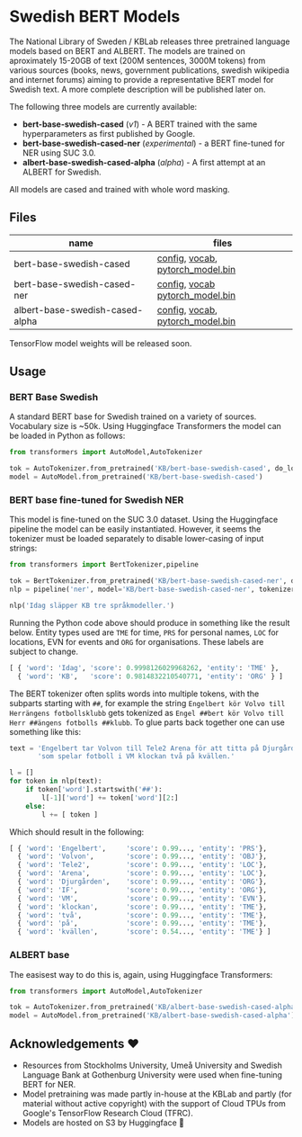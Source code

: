 # Swedish BERT Models

The National Library of Sweden / KBLab releases three pretrained language models based on BERT and ALBERT. The models are trained on aproximately 15-20GB of text (200M sentences, 3000M tokens) from various sources (books, news, government publications, swedish wikipedia and internet forums) aiming to provide a representative BERT model for Swedish text. A more complete description will be published later on.

The following three models are currently available:

- **bert-base-swedish-cased** (*v1*) - A BERT trained with the same hyperparameters as first published by Google.
- **bert-base-swedish-cased-ner** (*experimental*) - a BERT fine-tuned for NER using SUC 3.0.
- **albert-base-swedish-cased-alpha** (*alpha*) - A first attempt at an ALBERT for Swedish.

All models are cased and trained with whole word masking.

## Files

| **name**                        | **files** |
|---------------------------------|-----------|
| bert-base-swedish-cased         | [config](https://s3.amazonaws.com/models.huggingface.co/bert/KB/bert-base-swedish-cased/config.json), [vocab](https://s3.amazonaws.com/models.huggingface.co/bert/KB/bert-base-swedish-cased/vocab.txt), [pytorch_model.bin](https://s3.amazonaws.com/models.huggingface.co/bert/KB/bert-base-swedish-cased/pytorch_model.bin) |
| bert-base-swedish-cased-ner     | [config](https://s3.amazonaws.com/models.huggingface.co/bert/KB/bert-base-swedish-cased-ner/config.json), [vocab](https://s3.amazonaws.com/models.huggingface.co/bert/KB/bert-base-swedish-cased-ner/vocab.txt) [pytorch_model.bin](https://s3.amazonaws.com/models.huggingface.co/bert/KB/bert-base-swedish-cased-ner/pytorch_model.bin) |
| albert-base-swedish-cased-alpha | [config](https://s3.amazonaws.com/models.huggingface.co/bert/KB/albert-base-swedish-cased-alpha/config.json), [vocab](https://s3.amazonaws.com/models.huggingface.co/bert/KB/albert-base-swedish-cased-alpha/vocab.txt), [pytorch_model.bin](https://s3.amazonaws.com/models.huggingface.co/bert/KB/albert-base-swedish-cased-alpha/pytorch_model.bin) |

TensorFlow model weights will be released soon.

## Usage

### BERT Base Swedish

A standard BERT base for Swedish trained on a variety of sources. Vocabulary size is ~50k. Using Huggingface Transformers the model can be loaded in Python as follows:

```python
from transformers import AutoModel,AutoTokenizer

tok = AutoTokenizer.from_pretrained('KB/bert-base-swedish-cased', do_lower_case=False)
model = AutoModel.from_pretrained('KB/bert-base-swedish-cased')
```


### BERT base fine-tuned for Swedish NER

This model is fine-tuned on the SUC 3.0 dataset. Using the Huggingface pipeline the model can be easily instantiated. However, it seems the tokenizer must be loaded separately to disable lower-casing of input strings:

```python
from transformers import BertTokenizer,pipeline

tok = BertTokenizer.from_pretrained('KB/bert-base-swedish-cased-ner', do_lower_case=False)
nlp = pipeline('ner', model='KB/bert-base-swedish-cased-ner', tokenizer=tok)

nlp('Idag släpper KB tre språkmodeller.')
```

Running the Python code above should produce in something like the result below. Entity types used are `TME` for time, `PRS` for personal names, `LOC` for locations, EVN for events and `ORG` for organisations. These labels are subject to change.

```python
[ { 'word': 'Idag', 'score': 0.9998126029968262, 'entity': 'TME' },
  { 'word': 'KB',   'score': 0.9814832210540771, 'entity': 'ORG' } ]
```

The BERT tokenizer often splits words into multiple tokens, with the subparts starting with `##`, for example the string `Engelbert kör Volvo till Herrängens fotbollsklubb` gets tokenized as `Engel ##bert kör Volvo till Herr ##ängens fotbolls ##klubb`. To glue parts back together one can use something like this:

```python
text = 'Engelbert tar Volvon till Tele2 Arena för att titta på Djurgården IF ' +\
       'som spelar fotboll i VM klockan två på kvällen.'

l = []
for token in nlp(text):
    if token['word'].startswith('##'):
        l[-1]['word'] += token['word'][2:]
    else:
        l += [ token ]
```

Which should result in the following:

```python
[ { 'word': 'Engelbert',     'score': 0.99..., 'entity': 'PRS'},
  { 'word': 'Volvon',        'score': 0.99..., 'entity': 'OBJ'},
  { 'word': 'Tele2',         'score': 0.99..., 'entity': 'LOC'},
  { 'word': 'Arena',         'score': 0.99..., 'entity': 'LOC'},
  { 'word': 'Djurgården',    'score': 0.99..., 'entity': 'ORG'},
  { 'word': 'IF',            'score': 0.99..., 'entity': 'ORG'},
  { 'word': 'VM',            'score': 0.99..., 'entity': 'EVN'},
  { 'word': 'klockan',       'score': 0.99..., 'entity': 'TME'},
  { 'word': 'två',           'score': 0.99..., 'entity': 'TME'},
  { 'word': 'på',            'score': 0.99..., 'entity': 'TME'},
  { 'word': 'kvällen',       'score': 0.54..., 'entity': 'TME'} ]
```

### ALBERT base

The easisest way to do this is, again, using Huggingface Transformers:

```python
from transformers import AutoModel,AutoTokenizer

tok = AutoTokenizer.from_pretrained('KB/albert-base-swedish-cased-alpha', do_lower_case=False)
model = AutoModel.from_pretrained('KB/albert-base-swedish-cased-alpha')
```

## Acknowledgements ❤️

- Resources from Stockholms University, Umeå University and Swedish Language Bank at Gothenburg University were used when fine-tuning BERT for NER.
- Model pretraining was made partly in-house at the KBLab and partly (for material without active copyright) with the support of Cloud TPUs from Google's TensorFlow Research Cloud (TFRC).
- Models are hosted on S3 by Huggingface 🤗

